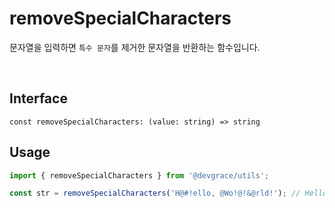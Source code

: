 # removeSpecialCharacters

문자열을 입력하면 `특수 문자`를 제거한 문자열을 반환하는 함수입니다.

<br />

## Interface
```tsx
const removeSpecialCharacters: (value: string) => string
```

## Usage
```ts
import { removeSpecialCharacters } from '@devgrace/utils';

const str = removeSpecialCharacters('H@#!ello, @Wo!@!&@rld!'); // Hello World
```